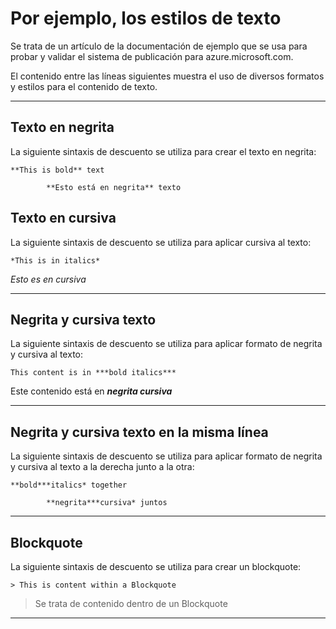 <properties pageTitle="Ejemplo de documentación: estilos de texto" description="Esto es un ejemplo de documento" title="Documentation Example - Text Styles" services="" documentationCenter="" metaKeywords="" solutions="" authors="" videoId="" scriptId="" />


# Por ejemplo, los estilos de texto #
Se trata de un artículo de la documentación de ejemplo que se usa para probar y validar el sistema de publicación para azure.microsoft.com.  

El contenido entre las líneas siguientes muestra el uso de diversos formatos y estilos para el contenido de texto.

---

## Texto en negrita ##

La siguiente sintaxis de descuento se utiliza para crear el texto en negrita:

````
**This is bold** text
````


            **Esto está en negrita** texto

## Texto en cursiva ##

La siguiente sintaxis de descuento se utiliza para aplicar cursiva al texto:

````
*This is in italics*
````

*Esto es en cursiva*

---

## Negrita y cursiva texto ##

La siguiente sintaxis de descuento se utiliza para aplicar formato de negrita y cursiva al texto:

````
This content is in ***bold italics***
````

Este contenido está en ***negrita cursiva***

---

## Negrita y cursiva texto en la misma línea ##

La siguiente sintaxis de descuento se utiliza para aplicar formato de negrita y cursiva al texto a la derecha junto a la otra:

````
**bold***italics* together
````


            **negrita***cursiva* juntos

---

## Blockquote ##

La siguiente sintaxis de descuento se utiliza para crear un blockquote:

````
> This is content within a Blockquote
````

> Se trata de contenido dentro de un Blockquote

---
